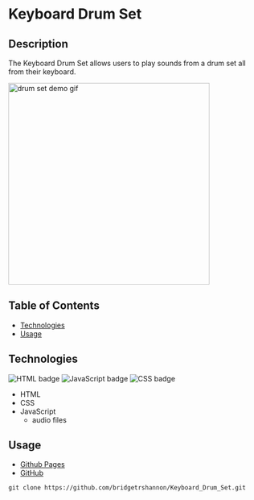 # Keyboard Drum Set

## Description

The Keyboard Drum Set allows users to play sounds from a drum set all from their keyboard.

<img alt="drum set demo gif" float="left" src="./assets/demo.gif" height="400px">

## Table of Contents

- [Technologies](#technologies)
- [Usage](#usage)

## Technologies

<img float="left" alt="HTML badge" src="https://img.shields.io/badge/HTML-53%25-orange">
<img float="left" alt="JavaScript badge" src="https://img.shields.io/badge/JavaScript-26%25-yellow">
<img float="left" alt="CSS badge" src="https://img.shields.io/badge/CSS-21%25-blueviolet">

- HTML
- CSS
- JavaScript
  - audio files

## Usage

- [Github Pages](https://bridgetrshannon.github.io/Keyboard_Drum_Set/)
- [GitHub](https://github.com/bridgetrshannon/Keyboard_Drum_Set)

```
git clone https://github.com/bridgetrshannon/Keyboard_Drum_Set.git
```
